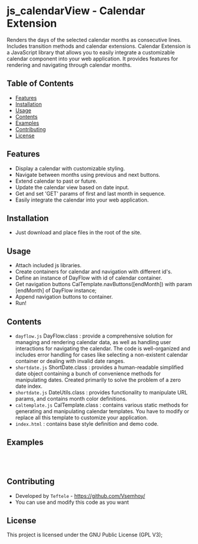 # js_calendarView - Calendar Extension
Renders the days of the selected calendar months as consecutive lines. Includes transition methods and calendar extensions.
Calendar Extension is a JavaScript library that allows you to easily integrate a customizable calendar component into your web application. It provides features for rendering and navigating through calendar months.

## Table of Contents

- [Features](#features)
- [Installation](#installation)
- [Usage](#usage)
- [Contents](#contents)
- [Examples](#examples)
- [Contributing](#contributing)
- [License](#license)

## Features

- Display a calendar with customizable styling.
- Navigate between months using previous and next buttons.
- Extend calendar to past or future.
- Update the calendar view based on date input.
- Get and set 'GET' params of first and last month in sequence.
- Easily integrate the calendar into your web application.

## Installation
- Just download and place files in the root of the site.

## Usage
- Attach included js libraries.
- Create containers for calendar and navigation with different id's.
- Define an instance of DayFlow with id of calendar container.
- Get navigation buttons CalTemplate.navButtons([endMonth]) with param [endMonth] of DayFlow instance;
- Append navigation buttons to container.
- Run!

## Contents
- `dayflow.js` DayFlow.class : provide a comprehensive solution for managing and rendering calendar data, as well as handling user interactions for navigating the calendar. The code is well-organized and includes error handling for cases like selecting a non-existent calendar container or dealing with invalid date ranges.
- `shortdate.js` ShortDate.class : provides a human-readable simplified date object containing a bunch of convenience methods for manipulating dates. Created primarily to solve the problem of a zero date index.
- `shortdate.js` DateUtils.class : provides functionality to manipulate URL params, and contains month color definitions.
- `caltemplate.js` CalTemplate.class : contains various static methods for generating and manipulating calendar templates. You have to modify or replace all this template to customize your application.
- `index.html` : contains base style definition and demo code.

## Examples
<body>
    <div id="calendar_nav">
    </div>
    <br>
    <div id="calendar_body">
    </div>
    <br>
    <div id="calendar_nav_down">
    </div>
    <script>
        // Define an instance of DayFlow object
        const DF = new DayFlow('#calendar_body');
        // Define and place navigation buttons on the top of the page
        const navbutts = CalTemplate.navButtons(DF.endMonth.getShortDate());
        document.querySelector('#calendar_nav').appendChild(navbutts);
        // Define and place navigation buttons on the bottom of the page 
        // Second param as TRUE allows scrolling the page down when clicked
        const navbutts2 = CalTemplate.navButtons(DF.startMonth.getShortDate(), true);
        document.querySelector('#calendar_nav_down').appendChild(navbutts2);
    </script>
</body>

## Contributing
- Developed by `Teftele` - https://github.com/Vsemhoy/
- You can use and modify this code as you want


## License
This project is licensed under the GNU Public License (GPL V3);
